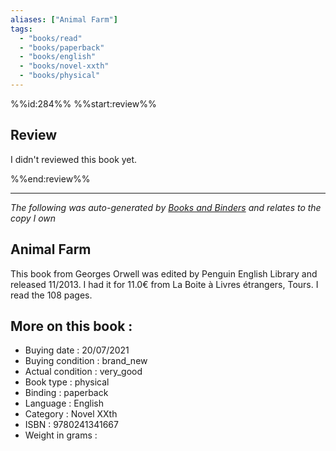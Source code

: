 ```yaml
---
aliases: ["Animal Farm"] 
tags: 
  - "books/read" 
  - "books/paperback" 
  - "books/english"
  - "books/novel-xxth"
  - "books/physical"
---
```

%%id:284%%
%%start:review%%

## Review
I didn't reviewed this book yet. 


%%end:review%%

---
_The following was auto-generated by [Books and Binders](Books%20and%20Binders.md) and relates to the copy I own_
## Animal Farm
This book from Georges Orwell was edited by Penguin English Library and released 11/2013. I had it for 11.0€ from La Boite à Livres étrangers, Tours. I read the 108 pages.

## More on this book :
- Buying date : 20/07/2021
- Buying condition : brand_new
- Actual condition : very_good
- Book type : physical
- Binding : paperback
- Language : English
- Category : Novel XXth
- ISBN : 9780241341667
- Weight in grams : 
